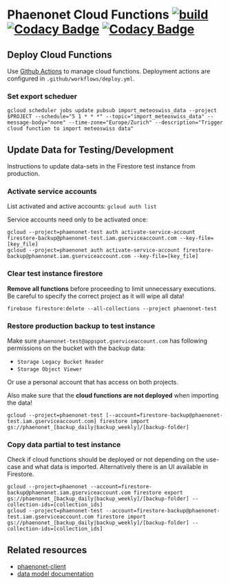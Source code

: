 # Phaenonet Cloud Functions [![build](https://img.shields.io/github/workflow/status/globe-swiss/phaenonet-functions/Build%20and%20test)](undefined) [![Codacy Badge](https://app.codacy.com/project/badge/Grade/7b5dbeaf574e431290a40c35c8c25207)](https://www.codacy.com/gh/globe-swiss/phaenonet-functions/dashboard?utm_source=github.com&amp;utm_medium=referral&amp;utm_content=globe-swiss/phaenonet-functions&amp;utm_campaign=Badge_Grade) [![Codacy Badge](https://app.codacy.com/project/badge/Coverage/7b5dbeaf574e431290a40c35c8c25207)](https://www.codacy.com/gh/globe-swiss/phaenonet-functions/dashboard?utm_source=github.com&utm_medium=referral&utm_content=globe-swiss/phaenonet-functions&utm_campaign=Badge_Coverage)

## Deploy Cloud Functions

Use [Github Actions](https://github.com/globe-swiss/phaenonet-functions/actions?query=workflow%3A%22deploy+cloud+functions%22) to manage cloud functions. Deployment actions are configured in `.github/workflows/deploy.yml`.

### Set export scheduer

```commandline
gcloud scheduler jobs update pubsub import_meteoswiss_data --project $PROJECT --schedule="5 1 * * *" --topic="import_meteoswiss_data" --message-body="none" --time-zone="Europe/Zurich" --description="Trigger cloud function to import meteoswiss data"
```

## Update Data for Testing/Development

Instructions to update data-sets in the Firestore test instance from production.

### Activate service accounts

List activated and active accounts: `gcloud auth list`

Service accounts need only to be activated once:

```commandline
gcloud --project=phaenonet-test auth activate-service-account firestore-backup@phaenonet-test.iam.gserviceaccount.com --key-file=[key_file]
gcloud --project=phaenonet auth activate-service-account firestore-backup@phaenonet.iam.gserviceaccount.com --key-file=[key_file]
```

### Clear test instance firestore

**Remove all functions** before proceeding to limit unnecessary executions. Be careful to specify the correct project as it will wipe all data!

```commandline
firebase firestore:delete --all-collections --project phaenonet-test
```

### Restore production backup to test instance

Make sure `phaenonet-test@appspot.gserviceaccount.com` has following permissions on the bucket with the backup data:

- `Storage Legacy Bucket Reader`
- `Storage Object Viewer`

Or use a personal account that has access on both projects.

Also make sure that the **cloud functions are not deployed** when importing the data!

```commandline
gcloud --project=phaenonet-test [--account=firestore-backup@phaenonet-test.iam.gserviceaccount.com] firestore import gs://phaenonet_[backup_daily|backup_weekly]/[backup-folder]
```

### Copy data partial to test instance

Check if cloud functions should be deployed or not depending on the use-case and what data is imported. Alternatively there is an UI available in Firestore.

```commandline
gcloud --project=phaenonet --account=firestore-backup@phaenonet.iam.gserviceaccount.com firestore export gs://phaenonet_[backup_daily|backup_weekly]/[backup-folder] --collection-ids=[collection_ids]
gcloud --project=phaenonet-test --account=firestore-backup@phaenonet-test.iam.gserviceaccount.com firestore import gs://phaenonet_[backup_daily|backup_weekly]/[backup-folder] --collection-ids=[collection_ids]
```

## Related resources

- [phaenonet-client](https://github.com/globe-swiss/phaenonet-client)
- [data model documentation](https://dbdocs.io/pgoellnitz/phaenonet)
